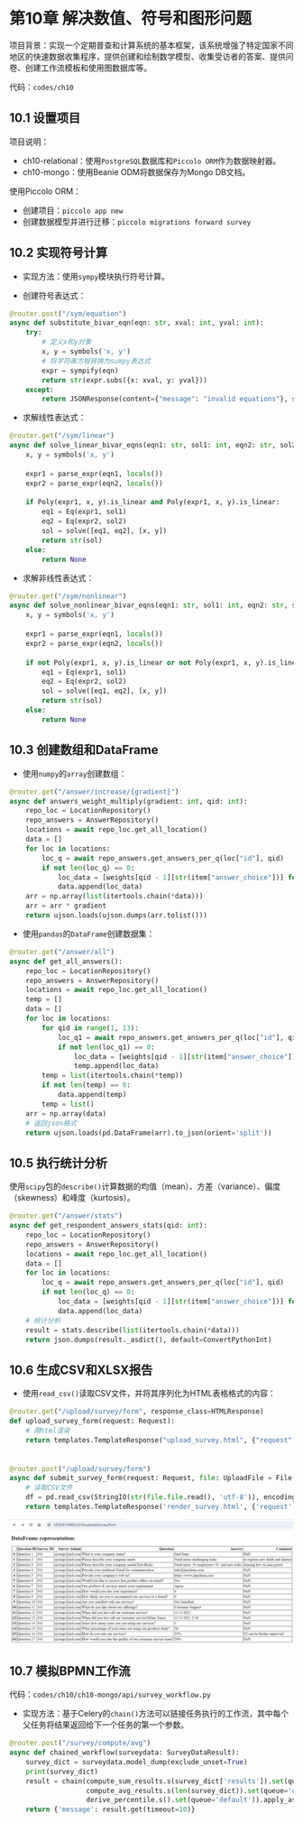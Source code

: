 # 第10章 解决数值、符号和图形问题

项目背景：实现一个定期普查和计算系统的基本框架，该系统增强了特定国家不同地区的快速数据收集程序，提供创建和绘制数学模型、收集受访者的答案、提供问卷、创建工作流模板和使用图数据库等。

代码：`codes/ch10`

## 10.1 设置项目

项目说明：
- ch10-relational：使用`PostgreSQL`数据库和`Piccolo ORM`作为数据映射器。
- ch10-mongo：使用Beanie ODM将数据保存为Mongo DB文档。

使用Piccolo ORM：
- 创建项目：`piccolo app new`
- 创建数据模型并进行迁移：`piccolo migrations forward survey`

## 10.2 实现符号计算

- 实现方法：使用`sympy`模块执行符号计算。

- 创建符号表达式：

```python
@router.post("/sym/equation")
async def substitute_bivar_eqn(eqn: str, xval: int, yval: int):
    try:
        # 定义x和y对象
        x, y = symbols('x, y')
        # 将字符串方程转换为sumpy表达式
        expr = sympify(eqn)
        return str(expr.subs({x: xval, y: yval}))
    except:
        return JSONResponse(content={"message": "invalid equations"}, status_code=500)
```

- 求解线性表达式：

```python
@router.get("/sym/linear")
async def solve_linear_bivar_eqns(eqn1: str, sol1: int, eqn2: str, sol2: int):
    x, y = symbols('x, y')

    expr1 = parse_expr(eqn1, locals())
    expr2 = parse_expr(eqn2, locals())

    if Poly(expr1, x, y).is_linear and Poly(expr1, x, y).is_linear:
        eq1 = Eq(expr1, sol1)
        eq2 = Eq(expr2, sol2)
        sol = solve([eq1, eq2], [x, y])
        return str(sol)
    else:
        return None
```

- 求解非线性表达式：

```python
@router.get("/sym/nonlinear")
async def solve_nonlinear_bivar_eqns(eqn1: str, sol1: int, eqn2: str, sol2: int):
    x, y = symbols('x, y')

    expr1 = parse_expr(eqn1, locals())
    expr2 = parse_expr(eqn2, locals())

    if not Poly(expr1, x, y).is_linear or not Poly(expr1, x, y).is_linear:
        eq1 = Eq(expr1, sol1)
        eq2 = Eq(expr2, sol2)
        sol = solve([eq1, eq2], [x, y])
        return str(sol)
    else:
        return None
```

## 10.3 创建数组和DataFrame

- 使用`numpy`的`array`创建数组：

```python
@router.get("/answer/increase/{gradient}")
async def answers_weight_multiply(gradient: int, qid: int):
    repo_loc = LocationRepository()
    repo_answers = AnswerRepository()
    locations = await repo_loc.get_all_location()
    data = []
    for loc in locations:
        loc_q = await repo_answers.get_answers_per_q(loc["id"], qid)
        if not len(loc_q) == 0:
            loc_data = [weights[qid - 1][str(item["answer_choice"])] for item in loc_q]
            data.append(loc_data)
    arr = np.array(list(itertools.chain(*data)))
    arr = arr * gradient
    return ujson.loads(ujson.dumps(arr.tolist()))
```

- 使用`pandas`的`DataFrame`创建数据集：

```python
@router.get("/answer/all")
async def get_all_answers():
    repo_loc = LocationRepository()
    repo_answers = AnswerRepository()
    locations = await repo_loc.get_all_location()
    temp = []
    data = []
    for loc in locations:
        for qid in range(1, 13):
            loc_q1 = await repo_answers.get_answers_per_q(loc["id"], qid)
            if not len(loc_q1) == 0:
                loc_data = [weights[qid - 1][str(item["answer_choice"])] for item in loc_q1]
                temp.append(loc_data)
        temp = list(itertools.chain(*temp))
        if not len(temp) == 0:
            data.append(temp)
        temp = list()
    arr = np.array(data)
    # 返回json格式
    return ujson.loads(pd.DataFrame(arr).to_json(orient='split'))
```

## 10.5 执行统计分析

使用`scipy`包的`describe()`计算数据的均值（mean）、方差（variance）、偏度（skewness）和峰度（kurtosis）。

```python
@router.get("/answer/stats")
async def get_respondent_answers_stats(qid: int):
    repo_loc = LocationRepository()
    repo_answers = AnswerRepository()
    locations = await repo_loc.get_all_location()
    data = []
    for loc in locations:
        loc_q = await repo_answers.get_answers_per_q(loc["id"], qid)
        if not len(loc_q) == 0:
            loc_data = [weights[qid - 1][str(item["answer_choice"])] for item in loc_q]
            data.append(loc_data)
    # 统计分析        
    result = stats.describe(list(itertools.chain(*data)))
    return json.dumps(result._asdict(), default=ConvertPythonInt)
```

## 10.6 生成CSV和XLSX报告

- 使用`read_csv()`读取CSV文件，并将其序列化为HTML表格格式的内容：

```python
@router.get("/upload/survey/form", response_class=HTMLResponse)
def upload_survey_form(request: Request):
    # 用html渲染
    return templates.TemplateResponse("upload_survey.html", {"request": request})


@router.post("/upload/survey/form")
async def submit_survey_form(request: Request, file: UploadFile = File(...)):
    # 读取CSV文件
    df = pd.read_csv(StringIO(str(file.file.read(), 'utf-8')), encoding='utf-8')
    return templates.TemplateResponse('render_survey.html', {'request': request, 'data': df.to_html()})
```

![ch10-01-upload-survey-form.png](./images/ch10-01-upload-survey-form.png)

## 10.7 模拟BPMN工作流

代码：`codes/ch10/ch10-mongo/api/survey_workflow.py`

- 实现方法：基于Celery的`chain()`方法可以链接任务执行的工作流，其中每个父任务将结果返回给下一个任务的第一个参数。

```python
@router.post("/survey/compute/avg")
async def chained_workflow(surveydata: SurveyDataResult):
    survey_dict = surveydata.model_dump(exclude_unset=True)
    print(survey_dict)
    result = chain(compute_sum_results.s(survey_dict['results']).set(queue='default'),
                   compute_avg_results.s(len(survey_dict)).set(queue='default'),
                   derive_percentile.s().set(queue='default')).apply_async()
    return {'message': result.get(timeout=10)}
```
